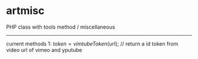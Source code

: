 artmisc
=======

PHP class with tools method / miscellaneous

***
current methods 1:
$token = vimtubeToken($url); // return a id token from video url of vimeo and yputube
